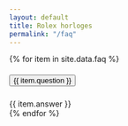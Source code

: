 ```yaml
---
layout: default
title: Rolex horloges
permalink: "/faq"
---
```


<div class="row listrecent">
    <div id="accordion">
        {% for item in site.data.faq %}
            <div class="card">
                <div class="card-header" id="heading{{ item.id }}">
                    <h5 class="mb-0">
                        <button class="btn btn-link" data-toggle="collapse" data-target="#collapse{{ item.id }}" aria-expanded="true" aria-controls="collapse{{ item.id }}">
                            {{ item.question }}
                        </button>
                    </h5>
                </div>
                <div id="collapse{{ item.id }}" class="collapse" aria-labelledby="heading{{ item.id }}" data-parent="#accordion">
                    <div class="card-body">
                        {{ item.answer }}
                    </div>
                </div>
            </div>
        {% endfor %}
    </div>
</div>
